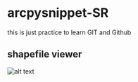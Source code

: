 # arcpysnippet-SR
this is just practice to learn GIT and Github

## shapefile viewer
![alt text](https://github.com/sanrajbhar/arcpysnippet-testing/blob/main/img_shapefileViewer.png)

